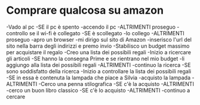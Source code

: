 # Comprare qualcosa su amazon
-Vado al pc
 -SE il pc è spento
  -accendo il pc
 -ALTRIMENTI proseguo
 -controllo se il wi-fi è collegato
  -SE è scollegato
   -lo collego
  -ALTRIMENTI proseguo 
 -apro un browser
 -mi dirigo sul sito di Amazon
  -inserisco l'url del sito nella barra degli indirizzi e premo invio
 -Stabilisco un budget massimo per acquistare il regalo
 -Creo una lista dei possibili regali
 -Inizio a ricercare gli articoli
  -SE hanno la consegna Prime e se rientrano nel mio budget 
   -li aggiungo alla lista dei possibili regali
  -ALTRIMENTI 
   -continuo la ricerca
 -SE sono soddisfatto della ricerca
  -Inizio a controllare la lista dei possibili regali
  -SE in essa è contenuta la lampada che piace a Silvia
   -acquisto la lampada
  -ALTRIMENTI
   -Cerco una penna stilografica
    -SE c'è la acquisto
    -ALTRIMENTI   
     -cerco un buon libro classico
      -SE c'è lo acquisto
     -ALTRIMENTI
      -continuo a cercare